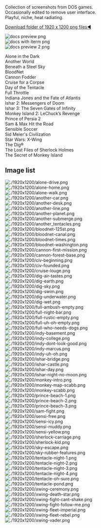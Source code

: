 Collection of screenshots from DOS games.  
Occasionally edited to remove user interface.  
Playful, niche, heat radiating.  

[Download folder of 1920 x 1200 png files◀](https://github.com/maciej-ka/dos-games-wallpapers/archive/master.zip)

![docs preview png](./docs/preview.png)  
![docs with iterm png](./docs/with-iterm.png)  
![docs preview 2 png](./docs/preview-2.png)

Alone in the Dark  
Another World  
Beneath a Steel Sky  
BloodNet  
Cannon Fodder  
Cruise for a Corpse  
Day of the Tentacle  
Full Throttle  
Indiana Jones and the Fate of Atlantis  
Ishar 2: Messengers of Doom  
Ishar 3: The Seven Gates of Infinity  
Monkey Island 2: LeChuck’s Revenge  
Prince of Persia 2  
Sam & Max Hit the Road  
Sensible Soccer  
Sid Meier's Civilization  
Star Wars: X-Wing  
The Dig®  
The Lost Files of Sherlock Holmes  
The Secret of Monkey Island

## Image list
![./1920x1200/alone-drive.png](./1920x1200/alone-drive.png)  
![./1920x1200/alone-home.png](./1920x1200/alone-home.png)  
![./1920x1200/alone-walk.png](./1920x1200/alone-walk.png)  
![./1920x1200/another-car.png](./1920x1200/another-car.png)  
![./1920x1200/another-desk.png](./1920x1200/another-desk.png)  
![./1920x1200/another-line.png](./1920x1200/another-line.png)  
![./1920x1200/another-planet.png](./1920x1200/another-planet.png)  
![./1920x1200/another-submerge.png](./1920x1200/another-submerge.png)  
![./1920x1200/another_tentacles.png](./1920x1200/another_tentacles.png)  
![./1920x1200/bloodnet-125st.png](./1920x1200/bloodnet-125st.png)  
![./1920x1200/bloodnet-canal.png](./1920x1200/bloodnet-canal.png)  
![./1920x1200/bloodnet-times.png](./1920x1200/bloodnet-times.png)  
![./1920x1200/bloodnet-washington.png](./1920x1200/bloodnet-washington.png)  
![./1920x1200/cannon-first-mission.png](./1920x1200/cannon-first-mission.png)  
![./1920x1200/cannon-forest-base.png](./1920x1200/cannon-forest-base.png)  
![./1920x1200/civ-beginning.png](./1920x1200/civ-beginning.png)  
![./1920x1200/civ-founded.png](./1920x1200/civ-founded.png)  
![./1920x1200/cruise-louge.png](./1920x1200/cruise-louge.png)  
![./1920x1200/dig-air-tastes.png](./1920x1200/dig-air-tastes.png)  
![./1920x1200/dig-earth.png](./1920x1200/dig-earth.png)  
![./1920x1200/dig-sky.png](./1920x1200/dig-sky.png)  
![./1920x1200/dig-swim.png](./1920x1200/dig-swim.png)  
![./1920x1200/dig-underwater.png](./1920x1200/dig-underwater.png)  
![./1920x1200/dig-wet.png](./1920x1200/dig-wet.png)  
![./1920x1200/full-ambush-empty.png](./1920x1200/full-ambush-empty.png)  
![./1920x1200/full-night-bar.png](./1920x1200/full-night-bar.png)  
![./1920x1200/full-rustic-empty.png](./1920x1200/full-rustic-empty.png)  
![./1920x1200/full-uh-oh-empty.png](./1920x1200/full-uh-oh-empty.png)  
![./1920x1200/full-who-needs-dogs.png](./1920x1200/full-who-needs-dogs.png)  
![./1920x1200/indy-basement.png](./1920x1200/indy-basement.png)  
![./1920x1200/indy-college.png](./1920x1200/indy-college.png)  
![./1920x1200/indy-dont-look-good.png](./1920x1200/indy-dont-look-good.png)  
![./1920x1200/indy-marcus.png](./1920x1200/indy-marcus.png)  
![./1920x1200/indy-uh-oh.png](./1920x1200/indy-uh-oh.png)  
![./1920x1200/ishar-bridge.png](./1920x1200/ishar-bridge.png)  
![./1920x1200/ishar-castle.png](./1920x1200/ishar-castle.png)  
![./1920x1200/ishar-day.png](./1920x1200/ishar-day.png)  
![./1920x1200/ishar-night-no-moon.png](./1920x1200/ishar-night-no-moon.png)  
![./1920x1200/monkey-intro.png](./1920x1200/monkey-intro.png)  
![./1920x1200/monkey-map-scabb.png](./1920x1200/monkey-map-scabb.png)  
![./1920x1200/monkey-scabb.png](./1920x1200/monkey-scabb.png)  
![./1920x1200/prince-beach-1.png](./1920x1200/prince-beach-1.png)  
![./1920x1200/prince-beach-2.png](./1920x1200/prince-beach-2.png)  
![./1920x1200/prince-beach-3.png](./1920x1200/prince-beach-3.png)  
![./1920x1200/sam-fight.png](./1920x1200/sam-fight.png)  
![./1920x1200/sensi-free.png](./1920x1200/sensi-free.png)  
![./1920x1200/sensi-icy.png](./1920x1200/sensi-icy.png)  
![./1920x1200/sensi-muddy.png](./1920x1200/sensi-muddy.png)  
![./1920x1200/sensi-yellow.png](./1920x1200/sensi-yellow.png)  
![./1920x1200/sherlock-carriage.png](./1920x1200/sherlock-carriage.png)  
![./1920x1200/sherlock-kid.png](./1920x1200/sherlock-kid.png)  
![./1920x1200/sky-escape.png](./1920x1200/sky-escape.png)  
![./1920x1200/sky-rubber-features.png](./1920x1200/sky-rubber-features.png)  
![./1920x1200/tentacle-night-1.png](./1920x1200/tentacle-night-1.png)  
![./1920x1200/tentacle-night-2.png](./1920x1200/tentacle-night-2.png)  
![./1920x1200/tentacle-night-3.png](./1920x1200/tentacle-night-3.png)  
![./1920x1200/tentacle-night-4.png](./1920x1200/tentacle-night-4.png)  
![./1920x1200/tentacle-oh-sure.png](./1920x1200/tentacle-oh-sure.png)  
![./1920x1200/tentacle-pond.png](./1920x1200/tentacle-pond.png)  
![./1920x1200/xwing-ceremony.png](./1920x1200/xwing-ceremony.png)  
![./1920x1200/xwing-death-star.png](./1920x1200/xwing-death-star.png)  
![./1920x1200/xwing-fight-cant-shake.png](./1920x1200/xwing-fight-cant-shake.png)  
![./1920x1200/xwing-fight-follow-me.png](./1920x1200/xwing-fight-follow-me.png)  
![./1920x1200/xwing-fleet-imperial.png](./1920x1200/xwing-fleet-imperial.png)  
![./1920x1200/xwing-fleet-rebel.png](./1920x1200/xwing-fleet-rebel.png)  
![./1920x1200/xwing-vader.png](./1920x1200/xwing-vader.png)

